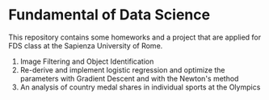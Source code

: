 # Fundamental of Data Science
This repository contains some homeworks and a project that are applied for FDS class at the Sapienza University of Rome.

1. Image Filtering and Object Identification
2. Re-derive and implement logistic regression and optimize the parameters with Gradient Descent and with the Newton's method
3. An analysis of country medal shares in individual sports at the Olympics
